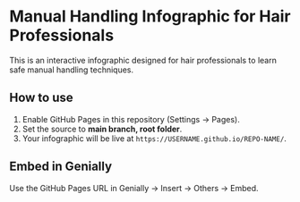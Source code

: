 # Manual Handling Infographic for Hair Professionals

This is an interactive infographic designed for hair professionals to learn safe manual handling techniques.

## How to use

1. Enable GitHub Pages in this repository (Settings → Pages).
2. Set the source to **main branch, root folder**.
3. Your infographic will be live at `https://USERNAME.github.io/REPO-NAME/`.

## Embed in Genially

Use the GitHub Pages URL in Genially → Insert → Others → Embed.
